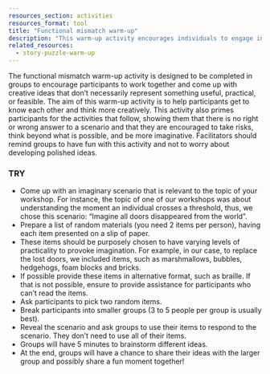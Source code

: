 ```yaml
---
resources_section: activities
resources_format: tool
title: "Functional mismatch warm-up"
description: "This warm-up activity encourages individuals to engage in a playful and collaborative ideation process."
related_resources:
  - story-puzzle-warm-up
---
```


The functional mismatch warm-up activity is designed to be completed in groups to encourage participants to work together and come up with creative ideas that don’t necessarily represent something useful, practical, or feasible. The aim of this warm-up activity is to help participants get to know each other and think more creatively. This activity also primes participants for the activities that follow, showing them that there is no right or wrong answer to a scenario and that they are encouraged to take risks, think beyond what is possible, and be more imaginative. Facilitators should remind groups to have fun with this activity and not to worry about developing polished ideas.

### TRY

- Come up with an imaginary scenario that is relevant to the topic of your workshop. For instance, the topic of one of our workshops was about understanding the moment an individual crosses a threshold, thus, we chose this scenario: “Imagine all doors disappeared from the world”.
- Prepare a list of random materials (you need 2 items per person), having each item presented on a slip of paper.
- These items should be purposely chosen to have varying levels of practicality to provoke imagination. For example, in our case, to replace the lost doors, we included items, such as marshmallows, bubbles, hedgehogs, foam blocks and bricks.
- If possible provide these items in alternative format, such as braille. If that is not possible, ensure to provide assistance for participants who can’t read the items.
- Ask participants to pick two random items.
- Break participants into smaller groups (3 to 5 people per group is usually best).
- Reveal the scenario and ask groups to use their items to respond to the scenario. They don’t need to use all of their items.
- Groups will have 5 minutes to brainstorm different ideas.
- At the end, groups will have a chance to share their ideas with the larger group and possibly share a fun moment together!
